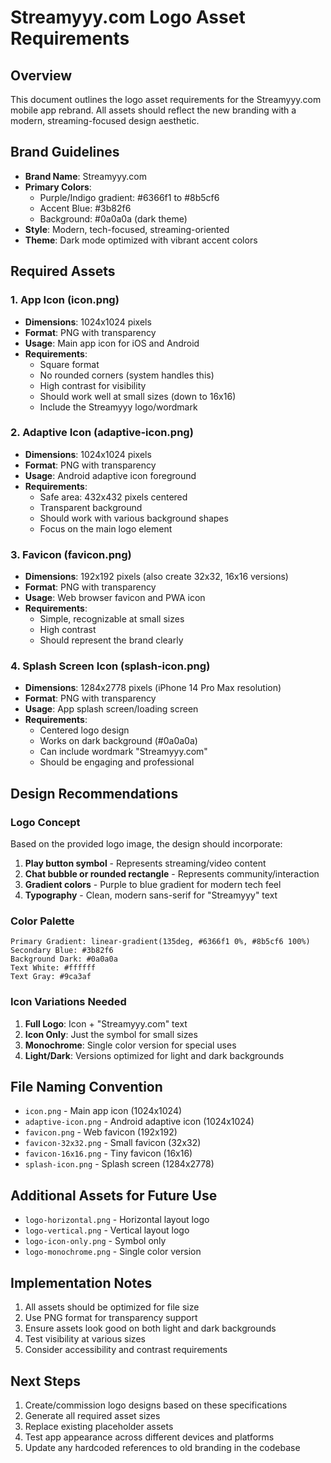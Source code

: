 # Streamyyy.com Logo Asset Requirements

## Overview
This document outlines the logo asset requirements for the Streamyyy.com mobile app rebrand. All assets should reflect the new branding with a modern, streaming-focused design aesthetic.

## Brand Guidelines
- **Brand Name**: Streamyyy.com
- **Primary Colors**: 
  - Purple/Indigo gradient: #6366f1 to #8b5cf6
  - Accent Blue: #3b82f6
  - Background: #0a0a0a (dark theme)
- **Style**: Modern, tech-focused, streaming-oriented
- **Theme**: Dark mode optimized with vibrant accent colors

## Required Assets

### 1. App Icon (icon.png)
- **Dimensions**: 1024x1024 pixels
- **Format**: PNG with transparency
- **Usage**: Main app icon for iOS and Android
- **Requirements**:
  - Square format
  - No rounded corners (system handles this)
  - High contrast for visibility
  - Should work well at small sizes (down to 16x16)
  - Include the Streamyyy logo/wordmark

### 2. Adaptive Icon (adaptive-icon.png)
- **Dimensions**: 1024x1024 pixels
- **Format**: PNG with transparency
- **Usage**: Android adaptive icon foreground
- **Requirements**:
  - Safe area: 432x432 pixels centered
  - Transparent background
  - Should work with various background shapes
  - Focus on the main logo element

### 3. Favicon (favicon.png)
- **Dimensions**: 192x192 pixels (also create 32x32, 16x16 versions)
- **Format**: PNG with transparency
- **Usage**: Web browser favicon and PWA icon
- **Requirements**:
  - Simple, recognizable at small sizes
  - High contrast
  - Should represent the brand clearly

### 4. Splash Screen Icon (splash-icon.png)
- **Dimensions**: 1284x2778 pixels (iPhone 14 Pro Max resolution)
- **Format**: PNG with transparency
- **Usage**: App splash screen/loading screen
- **Requirements**:
  - Centered logo design
  - Works on dark background (#0a0a0a)
  - Can include wordmark "Streamyyy.com"
  - Should be engaging and professional

## Design Recommendations

### Logo Concept
Based on the provided logo image, the design should incorporate:
1. **Play button symbol** - Represents streaming/video content
2. **Chat bubble or rounded rectangle** - Represents community/interaction
3. **Gradient colors** - Purple to blue gradient for modern tech feel
4. **Typography** - Clean, modern sans-serif for "Streamyyy" text

### Color Palette
```
Primary Gradient: linear-gradient(135deg, #6366f1 0%, #8b5cf6 100%)
Secondary Blue: #3b82f6
Background Dark: #0a0a0a
Text White: #ffffff
Text Gray: #9ca3af
```

### Icon Variations Needed
1. **Full Logo**: Icon + "Streamyyy.com" text
2. **Icon Only**: Just the symbol for small sizes
3. **Monochrome**: Single color version for special uses
4. **Light/Dark**: Versions optimized for light and dark backgrounds

## File Naming Convention
- `icon.png` - Main app icon (1024x1024)
- `adaptive-icon.png` - Android adaptive icon (1024x1024)
- `favicon.png` - Web favicon (192x192)
- `favicon-32x32.png` - Small favicon (32x32)
- `favicon-16x16.png` - Tiny favicon (16x16)
- `splash-icon.png` - Splash screen (1284x2778)

## Additional Assets for Future Use
- `logo-horizontal.png` - Horizontal layout logo
- `logo-vertical.png` - Vertical layout logo
- `logo-icon-only.png` - Symbol only
- `logo-monochrome.png` - Single color version

## Implementation Notes
1. All assets should be optimized for file size
2. Use PNG format for transparency support
3. Ensure assets look good on both light and dark backgrounds
4. Test visibility at various sizes
5. Consider accessibility and contrast requirements

## Next Steps
1. Create/commission logo designs based on these specifications
2. Generate all required asset sizes
3. Replace existing placeholder assets
4. Test app appearance across different devices and platforms
5. Update any hardcoded references to old branding in the codebase
